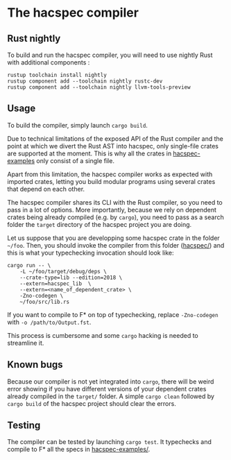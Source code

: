 # The hacspec compiler

## Rust nightly

To build and run the hacspec compiler, you will need to use nightly Rust with 
additional components : 

```
rustup toolchain install nightly 
rustup component add --toolchain nightly rustc-dev
rustup component add --toolchain nightly llvm-tools-preview
```

## Usage

To build the compiler, simply launch `cargo build`.

Due to technical limitations of the exposed API of the Rust compiler and the point 
at which we divert the Rust AST into hacspec, only single-file crates are supported 
at the moment. This is why all the crates in [hacspec-examples](../hacspec-examples)
only consist of a single file.

Apart from this limitation, the hacspec compiler works as expected with imported 
crates, letting you build modular programs using several crates that depend on 
each other.

The hacspec compiler shares its CLI with the Rust compiler, so you need to pass in 
a lot of options. More importantly, because we rely on dependent crates being already
compiled (e.g. by `cargo`), you need to pass as a search folder the `target` directory
of the hacspec project you are doing.


Let us suppose that you are developping some hacspec crate in the folder `~/foo`.
Then, you should invoke the compiler from this folder ([hacspec/](./)) and this is what
your typechecking invocation should look like:

```
cargo run -- \
    -L ~/foo/target/debug/deps \
    --crate-type=lib --edition=2018 \
    --extern=hacspec_lib  \
    --extern=<name_of_dependent_crate> \
    -Zno-codegen \
    ~/foo/src/lib.rs
```

If you want to compile to F* on top of typechecking,
replace `-Zno-codegen` with `-o /path/to/Output.fst`.

This process is cumbersome and some `cargo` hacking is needed to streamline it.

## Known bugs

Because our compiler is not yet integrated into `cargo`, there will be 
weird error showing if you have different versions of your dependent crates 
already compiled in the `target/` folder. A simple `cargo clean` followed by 
`cargo build` of the hacspec project should clear the errors.

## Testing

The compiler can be tested by launching `cargo test`. It typechecks and compile to F* all 
the specs in [hacspec-examples/](hacspec-examples/).